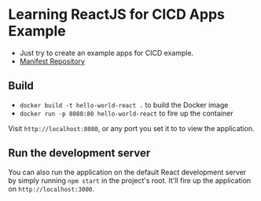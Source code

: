 # Learning ReactJS for CICD Apps Example
- Just try to create an example apps for CICD example.
- [Manifest Repository](https://github.com/gilangvperdana/react-manifest)

## Build

* `docker build -t hello-world-react .` to build the Docker image
* `docker run -p 8080:80 hello-world-react` to fire up the container

Visit `http://localhost:8080`, or any port you set it to to view the application.

## Run the development server

You can also run the application on the default React development server by simply running `npm start` in the project's root. It'll fire up the application on `http://localhost:3000`.
